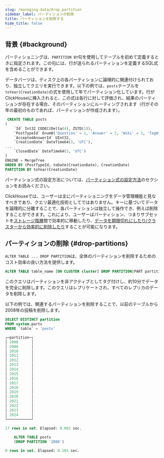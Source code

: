 ```yaml
---
slug: /managing-data/drop_partition
sidebar_label: パーティションの削除
title: パーティションを削除する
hide_title: false
---
```


## 背景 {#background}

パーティショニングは、`PARTITION BY`句を使用してテーブルを初めて定義するときに指定されます。この句には、行が送られるパーティションを定義するSQL式を含めることができます。

データパーツは、ディスク上の各パーティションに論理的に関連付けられており、独立してクエリを実行できます。以下の例では、`posts`テーブルを`toYear(CreationDate)`の式を使用して年でパーティション化しています。行がClickHouseに挿入されると、この式は各行に対して評価され、結果のパーティションが存在する場合、そのパーティションにルーティングされます（行がその年の最初のものであれば、パーティションが作成されます）。

```sql
 CREATE TABLE posts
(
	`Id` Int32 CODEC(Delta(4), ZSTD(1)),
	`PostTypeId` Enum8('Question' = 1, 'Answer' = 2, 'Wiki' = 3, 'TagWikiExcerpt' = 4, 'TagWiki' = 5, 'ModeratorNomination' = 6, 'WikiPlaceholder' = 7, 'PrivilegeWiki' = 8),
	`AcceptedAnswerId` UInt32,
	`CreationDate` DateTime64(3, 'UTC'),
...
	`ClosedDate` DateTime64(3, 'UTC')
)
ENGINE = MergeTree
ORDER BY (PostTypeId, toDate(CreationDate), CreationDate)
PARTITION BY toYear(CreationDate)
```

パーティション式の設定方法については、[パーティション式の設定方法](/sql-reference/statements/alter/partition/#how-to-set-partition-expression)のセクションをお読みください。

ClickHouseでは、ユーザーは主にパーティショニングをデータ管理機能と見なすべきであり、クエリ最適化技術としてではありません。キーに基づいてデータを論理的に分離することで、各パーティションは独立して操作でき、例えば削除することができます。これにより、ユーザーはパーティション、つまりサブセットを[ストレージ階層](/integrations/s3#storage-tiers)間で効率的に移動したり、[データを期限切れにしたり/クラスターから効率的に削除したり](/sql-reference/statements/alter/partition)することが可能になります。

## パーティションの削除 {#drop-partitions}

`ALTER TABLE ... DROP PARTITION`は、全体のパーティションを削除するためのコスト効率の良い方法を提供します。

```sql
ALTER TABLE table_name [ON CLUSTER cluster] DROP PARTITION|PART partition_expr
```

このクエリはパーティションを非アクティブとしてタグ付けし、約10分でデータを完全に削除します。このクエリはレプリケートされ、すべてのレプリカのデータを削除します。

以下の例では、関連するパーティションを削除することで、以前のテーブルから2008年の投稿を削除します。

```sql
SELECT DISTINCT partition
FROM system.parts
WHERE `table` = 'posts'

┌─partition─┐
│ 2008  	│
│ 2009  	│
│ 2010  	│
│ 2011  	│
│ 2012  	│
│ 2013  	│
│ 2014  	│
│ 2015  	│
│ 2016  	│
│ 2017  	│
│ 2018  	│
│ 2019  	│
│ 2020  	│
│ 2021  	│
│ 2022  	│
│ 2023  	│
│ 2024  	│
└───────────┘

17 rows in set. Elapsed: 0.002 sec.
	
	ALTER TABLE posts
	(DROP PARTITION '2008')

0 rows in set. Elapsed: 0.103 sec.
```
